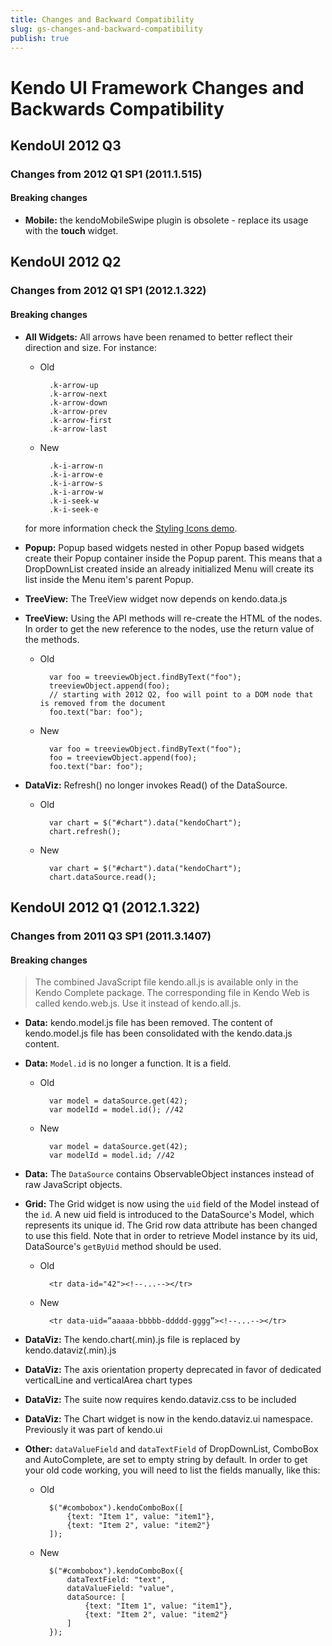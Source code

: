 ```yaml
---
title: Changes and Backward Compatibility
slug: gs-changes-and-backward-compatibility
publish: true
---
```


# Kendo UI Framework Changes and Backwards Compatibility

## KendoUI 2012 Q3

### Changes from 2012 Q1 SP1 (2011.1.515)

#### Breaking changes

* **Mobile:** the kendoMobileSwipe plugin is obsolete - replace its usage with the **touch** widget.

## KendoUI 2012 Q2

### Changes from 2012 Q1 SP1 (2012.1.322)

#### Breaking changes

*  **All Widgets:** All arrows have been renamed to better reflect their direction and size. For instance:

    - Old

            .k-arrow-up
            .k-arrow-next
            .k-arrow-down
            .k-arrow-prev
            .k-arrow-first
            .k-arrow-last

    - New

            .k-i-arrow-n
            .k-i-arrow-e
            .k-i-arrow-s
            .k-i-arrow-w
            .k-i-seek-w
            .k-i-seek-e
    for more information check the [Styling Icons demo](http://demos.kendoui.com/web/styling/icons.html).

*  **Popup:** Popup based widgets nested in other Popup based widgets create their Popup container inside the Popup parent. This means that a DropDownList created inside an already
    initialized Menu will create its list inside the Menu item's parent Popup.
*  **TreeView:** The TreeView widget now depends on kendo.data.js
*  **TreeView:** Using the API methods will re-create the HTML of the nodes. In order to get the new reference to the nodes, use the return value of the methods.

    - Old

            var foo = treeviewObject.findByText("foo");
            treeviewObject.append(foo);
            // starting with 2012 Q2, foo will point to a DOM node that is removed from the document
            foo.text("bar: foo");

    - New

            var foo = treeviewObject.findByText("foo");
            foo = treeviewObject.append(foo);
            foo.text("bar: foo");

* **DataViz:** Refresh() no longer invokes Read() of the DataSource.

    - Old

            var chart = $("#chart").data("kendoChart");
            chart.refresh();

    - New

            var chart = $("#chart").data("kendoChart");
            chart.dataSource.read();

## KendoUI 2012 Q1 (2012.1.322)

### Changes from 2011 Q3 SP1 (2011.3.1407)

#### Breaking changes

> The combined JavaScript file kendo.all.js is available only in the Kendo Complete package. The corresponding file in Kendo Web is called kendo.web.js. Use it instead of kendo.all.js.

*  **Data:** kendo.model.js file has been removed. The content of kendo.model.js file has been consolidated with the kendo.data.js content.
*  **Data:** `Model.id` is no longer a function. It is a field.
    - Old

            var model = dataSource.get(42);
            var modelId = model.id(); //42
    - New

            var model = dataSource.get(42);
            var modelId = model.id; //42

*  **Data:** The `DataSource` contains ObservableObject instances instead of raw JavaScript objects.

*  **Grid:** The Grid widget is now using the `uid` field of the Model instead of the `id`. A new uid field is introduced to the DataSource's Model,
    which represents its unique id. The Grid row data attribute has been changed to use this field.
    Note that in order to retrieve Model instance by its uid, DataSource's `getByUid` method should be used.
    - Old

            <tr data-id="42"><!--...--></tr>
    - New

            <tr data-uid=”aaaaa-bbbbb-ddddd-gggg”><!--...--></tr>

*  **DataViz:** The kendo.chart(.min).js file is replaced by kendo.dataviz(.min).js
*  **DataViz:** The axis orientation property deprecated in favor of dedicated verticalLine and verticalArea chart types
*  **DataViz:** The suite now requires kendo.dataviz.css to be included
*  **DataViz:** The Chart widget is now in the kendo.dataviz.ui namespace. Previously it was part of kendo.ui
*  **Other:** `dataValueField` and `dataTextField` of DropDownList, ComboBox and AutoComplete, are set to empty string by default. In order to get your old code working, you will need to list the fields manually, like this:
    - Old

            $("#combobox").kendoComboBox([
                {text: "Item 1", value: "item1"},
                {text: "Item 2", value: "item2"}
            ]);
    - New

            $("#combobox").kendoComboBox({
                dataTextField: "text",
                dataValueField: "value",
                dataSource: [
                    {text: "Item 1", value: "item1"},
                    {text: "Item 2", value: "item2"}
                ]
            });
